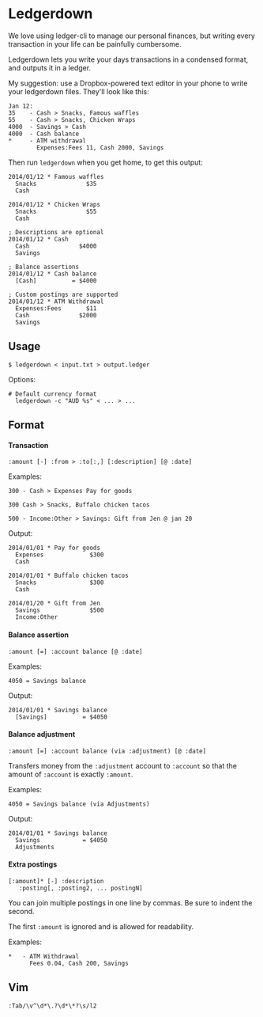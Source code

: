Ledgerdown
==========

We love using ledger-cli to manage our personal finances, but writing every 
transaction in your life can be painfully cumbersome.

Ledgerdown lets you write your days transactions in a condensed format, and 
outputs it in a ledger.

My suggestion: use a Dropbox-powered text editor in your phone to write your 
ledgerdown files. They'll look like this:

    Jan 12:
    35    - Cash > Snacks, Famous waffles
    55    - Cash > Snacks, Chicken Wraps
    4000  - Savings > Cash
    4000  - Cash balance
    *     - ATM withdrawal
            Expenses:Fees 11, Cash 2000, Savings

Then run `ledgerdown` when you get home, to get this output:

    2014/01/12 * Famous waffles
      Snacks              $35
      Cash

    2014/01/12 * Chicken Wraps
      Snacks              $55
      Cash

    ; Descriptions are optional
    2014/01/12 * Cash
      Cash              $4000
      Savings

    ; Balance assertions
    2014/01/12 * Cash balance
      [Cash]          = $4000

    ; Custom postings are supported
    2014/01/12 * ATM Withdrawal
      Expenses:Fees       $11
      Cash              $2000
      Savings

## Usage

    $ ledgerdown < input.txt > output.ledger

Options:

    # Default currency format
      ledgerdown -c "AUD %s" < ... > ...

Format
------

#### Transaction

    :amount [-] :from > :to[:,] [:description] [@ :date]

Examples:

    300 - Cash > Expenses Pay for goods

    300 Cash > Snacks, Buffalo chicken tacos

    500 - Income:Other > Savings: Gift from Jen @ jan 20

Output:

    2014/01/01 * Pay for goods
      Expenses             $300
      Cash

    2014/01/01 * Buffalo chicken tacos
      Snacks               $300
      Cash

    2014/01/20 * Gift from Jen
      Savings              $500
      Income:Other

#### Balance assertion

    :amount [=] :account balance [@ :date]

Examples:

    4050 = Savings balance

Output:

    2014/01/01 * Savings balance
      [Savings]          = $4050

#### Balance adjustment

    :amount [=] :account balance (via :adjustment) [@ :date]

Transfers money from the `:adjustment` account to `:account` so that the amount 
of `:account` is exactly `:amount`.

Examples:

    4050 = Savings balance (via Adjustments)

Output:

    2014/01/01 * Savings balance
      Savings            = $4050
      Adjustments

#### Extra postings

    [:amount]* [-] :description
       :posting[, :posting2, ... postingN]

You can join multiple postings in one line by commas. Be sure to indent the 
second.

The first `:amount` is ignored and is allowed for readability.

Examples:

    *   - ATM Withdrawal
          Fees 0.04, Cash 200, Savings

## Vim

    :Tab/\v^\d*\.?\d*\*?\s/l2
